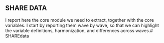 ## SHARE DATA ##

I report here the core module we need to extract, together with the core variables. I start by reporting them wave by wave, so that we can highlight the variable definitions, harmonization, and differences across waves.# SHAREdata
